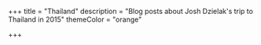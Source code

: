 +++
title = "Thailand"
description = "Blog posts about Josh Dzielak's trip to Thailand in 2015"
themeColor = "orange"

+++
